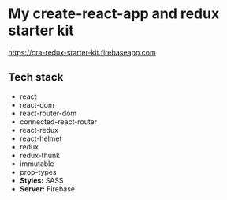 # My create-react-app and redux starter kit

https://cra-redux-starter-kit.firebaseapp.com

## Tech stack

- react
- react-dom
- react-router-dom
- connected-react-router
- react-redux
- react-helmet
- redux
- redux-thunk
- immutable
- prop-types
- **Styles:** SASS
- **Server:** Firebase
